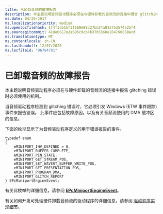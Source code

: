 ```yaml
---
title: 已卸载音频的故障报告
description: 本主题说明音频驱动程序必须在与硬件卸载的音频流的连接中报告 glitching 错误时必须使用的机制。
ms.date: 04/20/2017
ms.localizationpriority: medium
ms.openlocfilehash: 1f4f3db1bf3f169e08327bb24a0127bd574525f4
ms.sourcegitcommit: 418e6617e2a695c9cb4b37b5b60e264760858acd
ms.translationtype: MT
ms.contentlocale: zh-CN
ms.lasthandoff: 12/07/2020
ms.locfileid: "96784791"
---
```

# <a name="glitch-reporting-for-offloaded-audio"></a>已卸载音频的故障报告


本主题说明音频驱动程序必须在与硬件卸载的音频流的连接中报告 glitching 错误时必须使用的机制。

当音频驱动程序检测到 glitching 错误时，它必须引发 Windows (ETW 事件跟踪) 事件来报告错误。 此事件应包括故障原因，以及有关音频流使用的 DMA 缓冲区的信息。

下面的枚举显示了为音频驱动程序定义的用于错误报告的事件。

```ManagedCPlusPlus
typedef enum 
{
    eMINIPORT_IHV_DEFINED = 0, 
    eMINIPORT_BUFFER_COMPLETE,
    eMINIPORT_PIN_STATE,
    eMINIPORT_GET_STREAM_POS,
    eMINIPORT_SET_WAVERT_BUFFER_WRITE_POS,
    eMINIPORT_GET_PRESENTATION_POS,
    eMINIPORT_PROGRAM_DMA,
    eMINIPORT_GLITCH_REPORT
} EPcMiniportEngineEvent;
```

有关此枚举的详细信息，请参阅 [**EPcMiniportEngineEvent**](/windows-hardware/drivers/ddi/portcls/ne-portcls-epcminiportengineevent)。

有关如何开发可处理硬件卸载音频流的驱动程序的详细信息，请参阅 [驱动程序实现细节](driver-implementation-details.md)。

 


